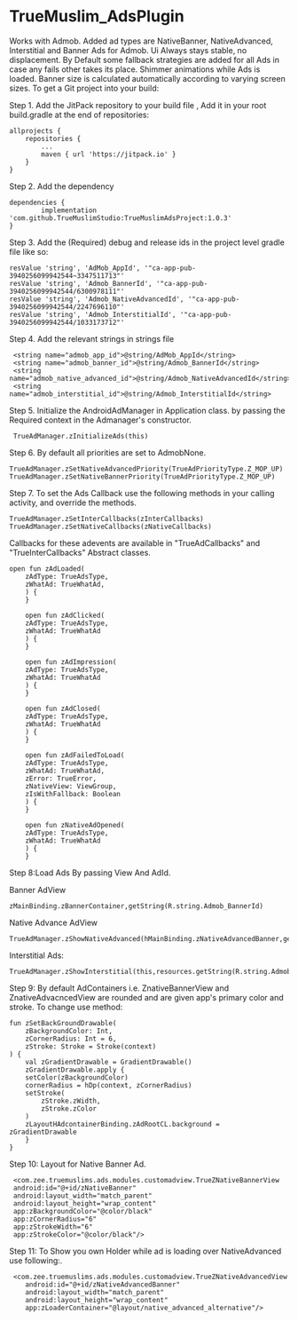 # TrueMuslim_AdsPlugin
Works with Admob.
Added ad types are NativeBanner, NativeAdvanced, Interstitial and Banner Ads for Admob.
Ui Always stays stable, no displacement.
By Default some fallback strategies are added for all Ads in case any fails other takes its place.
Shimmer animations while Ads is loaded.
Banner size is calculated automatically according to varying screen sizes.
To get a Git project into your build:

Step 1. Add the JitPack repository to your build file , Add it in your root build.gradle at the end of repositories:

	allprojects {
		repositories {
			...
			maven { url 'https://jitpack.io' }
		}
	}
	
Step 2. Add the dependency

	dependencies {
	        implementation 'com.github.TrueMuslimStudio:TrueMuslimAdsProject:1.0.3'
	}
	
Step 3. Add the (Required) debug and release ids in the project level gradle file like so:

	resValue 'string', 'AdMob_AppId', '"ca-app-pub-3940256099942544~3347511713"'
	resValue 'string', 'Admob_BannerId', '"ca-app-pub-3940256099942544/6300978111"'
	resValue 'string', 'Admob_NativeAdvancedId', '"ca-app-pub-3940256099942544/2247696110"'
	resValue 'string', 'Admob_InterstitialId', '"ca-app-pub-3940256099942544/1033173712"'

Step 4. Add the relevant strings in strings file

	 <string name="admob_app_id">@string/AdMob_AppId</string>
	 <string name="admob_banner_id">@string/Admob_BannerId</string>
	 <string name="admob_native_advanced_id">@string/Admob_NativeAdvancedId</string>
	 <string name="admob_interstitial_id">@string/Admob_InterstitialId</string>
 
Step 5. Initialize the AndroidAdManager in Application class. by passing the Required
context in the Admanager's constructor.

	 TrueAdManager.zInitializeAds(this)
    
Step 6. By default all priorities are set to AdmobNone.

	TrueAdManager.zSetNativeAdvancedPriority(TrueAdPriorityType.Z_MOP_UP)
	TrueAdManager.zSetNativeBannerPriority(TrueAdPriorityType.Z_MOP_UP) 

Step 7. To set the Ads Callback use the following methods in your calling activity, and override the methods.

	TrueAdManager.zSetInterCallbacks(zInterCallbacks)
	TrueAdManager.zSetNativeCallbacks(zNativeCallbacks)

Callbacks for these adevents are available in "TrueAdCallbacks" and "TrueInterCallbacks" Abstract classes.

	open fun zAdLoaded(
		zAdType: TrueAdsType,
		zWhatAd: TrueWhatAd,
	    ) {
	    }

	    open fun zAdClicked(
		zAdType: TrueAdsType,
		zWhatAd: TrueWhatAd
	    ) {
	    }

	    open fun zAdImpression(
		zAdType: TrueAdsType,
		zWhatAd: TrueWhatAd
	    ) {
	    }

	    open fun zAdClosed(
		zAdType: TrueAdsType,
		zWhatAd: TrueWhatAd
	    ) {
	    }

	    open fun zAdFailedToLoad(
		zAdType: TrueAdsType,
		zWhatAd: TrueWhatAd,
		zError: TrueError,
		zNativeView: ViewGroup,
		zIsWithFallback: Boolean
	    ) {
	    }

	    open fun zNativeAdOpened(
		zAdType: TrueAdsType,
		zWhatAd: TrueWhatAd
	    ) {
	    }
Step 8:Load Ads By passing View And AdId.

Banner AdView

	zMainBinding.zBannerContainer,getString(R.string.Admob_BannerId)
	    
Native Advance AdView

	TrueAdManager.zShowNativeAdvanced(hMainBinding.zNativeAdvancedBanner,getString(R.string.Admob_NativeAdvancedId))
	    
Interstitial Ads:

	TrueAdManager.zShowInterstitial(this,resources.getString(R.string.Admob_InterstitialId))
	
Step 9: By default AdContainers i.e. ZnativeBannerView and ZnativeAdvacncedView are rounded and
are given app's primary color and stroke. To change use method:

	fun zSetBackGroundDrawable(
	    zBackgroundColor: Int,
	    zCornerRadius: Int = 6,
	    zStroke: Stroke = Stroke(context)
	) {
	    val zGradientDrawable = GradientDrawable()
	    zGradientDrawable.apply {
		setColor(zBackgroundColor)
		cornerRadius = hDp(context, zCornerRadius)
		setStroke(
		    zStroke.zWidth,
		    zStroke.zColor
		)
		zLayoutHAdcontainerBinding.zAdRootCL.background = zGradientDrawable
	    }
	}

Step 10: Layout for Native Banner Ad.

	 <com.zee.truemuslims.ads.modules.customadview.TrueZNativeBannerView
	 android:id="@+id/zNativeBanner"
	 android:layout_width="match_parent"
	 android:layout_height="wrap_content"
	 app:zBackgroundColor="@color/black"
	 app:zCornerRadius="6"
	 app:zStrokeWidth="6"
	 app:zStrokeColor="@color/black"/>
 
 Step 11: To Show you own Holder while ad is loading over NativeAdvanced use following:.
 
	 <com.zee.truemuslims.ads.modules.customadview.TrueZNativeAdvancedView
		android:id="@+id/zNativeAdvancedBanner"
		android:layout_width="match_parent"
		android:layout_height="wrap_content"
		app:zLoaderContainer="@layout/native_advanced_alternative"/>
